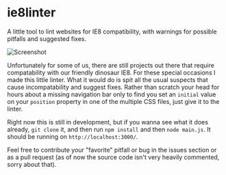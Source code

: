 # ie8linter
A little tool to lint websites for IE8 compatibility, with warnings for possible pitfalls and suggested fixes.

![Screenshot](https://raw.githubusercontent.com/israelidanny/ie8linter/master/screenshot.png)

Unfortunately for some of us, there are still projects out there that require compatability with our friendly dinosaur IE8. For these special occasions I made this little linter. What it would do is spit all the usual suspects that cause incompatability and suggest fixes. Rather than scratch your head for hours about a missing navigation bar only to find you set an `initial` value on your `position` property in one of the multiple CSS files, just give it to the linter.

Right now this is still in development, but if you wanna see what it does already, `git clone` it, and then run `npm install` and then `node main.js`. It should be running on `http://localhost:3000/`.

Feel free to contribute your "favorite" pitfall or bug in the issues section or as a pull request (as of now the source code isn't very heavily commented, sorry about that).
